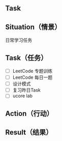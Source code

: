 ## Task

## Situation（情景）

日常学习任务

## Task（任务）

- [ ] LeetCode 专题训练
- [ ] LeetCode 每日一题
- [ ] 设计模式 
- [ ] 复习昨日Task
- [ ] ucore lab

## Action（行动）



## Result（结果）














